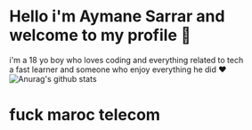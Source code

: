 # Hello i'm Aymane Sarrar and welcome to my profile :wave:
i'm a 18 yo boy who loves coding and everything related to tech <br>
a fast learner and someone who enjoy everything he did :heart: <br>
![Anurag's github stats](https://github-readme-stats.vercel.app/api?username=aymanesarrar&show_icons=true&theme=radical)<br>
# fuck maroc telecom
